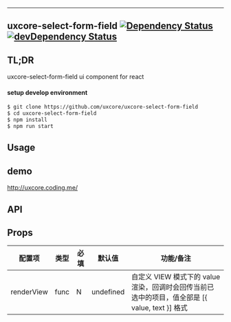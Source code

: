 ---

## uxcore-select-form-field [![Dependency Status](http://img.shields.io/david/uxcore/uxcore-select-form-field.svg?style=flat-square)](https://david-dm.org/uxcore/uxcore-select-form-field) [![devDependency Status](http://img.shields.io/david/dev/uxcore/uxcore-select-form-field.svg?style=flat-square)](https://david-dm.org/uxcore/uxcore-select-form-field#info=devDependencies) 

## TL;DR

uxcore-select-form-field ui component for react

#### setup develop environment

```sh
$ git clone https://github.com/uxcore/uxcore-select-form-field
$ cd uxcore-select-form-field
$ npm install
$ npm run start
```

## Usage

## demo
http://uxcore.coding.me/

## API

## Props

| 配置项 | 类型 | 必填 | 默认值 | 功能/备注 |
|---|---|---|---|---|
| renderView | func | N | undefined | 自定义 VIEW 模式下的 value 渲染，回调时会回传当前已选中的项目，值全部是 [{ value, text }] 格式 |
